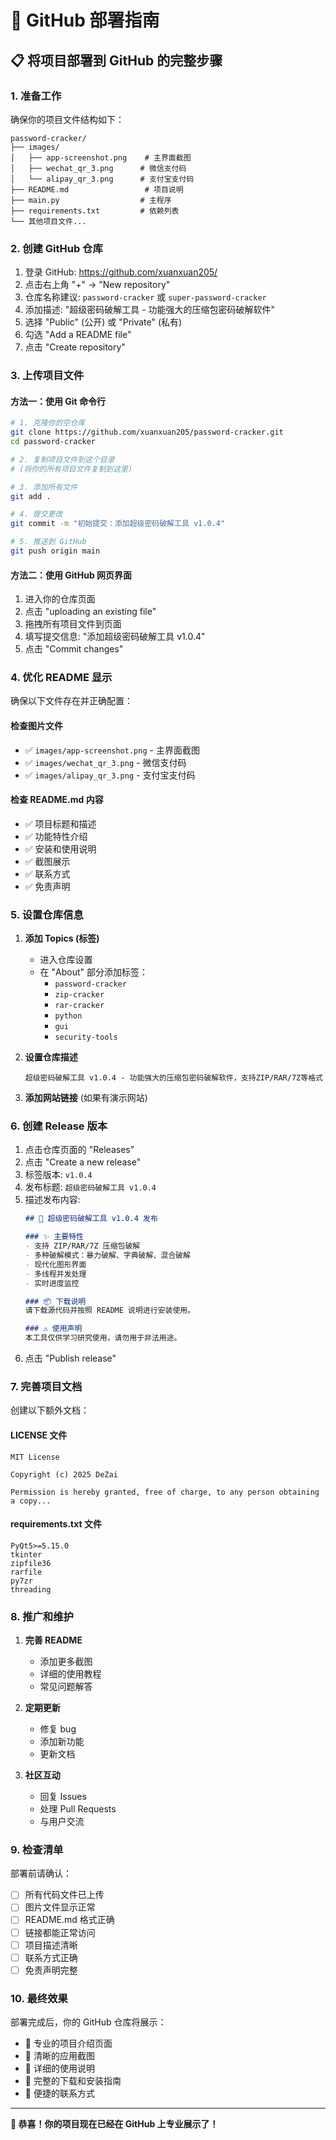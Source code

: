 # 🚀 GitHub 部署指南

## 📋 将项目部署到 GitHub 的完整步骤

### 1. 准备工作

确保你的项目文件结构如下：
```
password-cracker/
├── images/
│   ├── app-screenshot.png    # 主界面截图
│   ├── wechat_qr_3.png      # 微信支付码
│   └── alipay_qr_3.png      # 支付宝支付码
├── README.md                 # 项目说明
├── main.py                  # 主程序
├── requirements.txt         # 依赖列表
└── 其他项目文件...
```

### 2. 创建 GitHub 仓库

1. 登录 GitHub: https://github.com/xuanxuan205/
2. 点击右上角 "+" → "New repository"
3. 仓库名称建议: `password-cracker` 或 `super-password-cracker`
4. 添加描述: "超级密码破解工具 - 功能强大的压缩包密码破解软件"
5. 选择 "Public" (公开) 或 "Private" (私有)
6. 勾选 "Add a README file"
7. 点击 "Create repository"

### 3. 上传项目文件

#### 方法一：使用 Git 命令行
```bash
# 1. 克隆你的空仓库
git clone https://github.com/xuanxuan205/password-cracker.git
cd password-cracker

# 2. 复制项目文件到这个目录
# (将你的所有项目文件复制到这里)

# 3. 添加所有文件
git add .

# 4. 提交更改
git commit -m "初始提交：添加超级密码破解工具 v1.0.4"

# 5. 推送到 GitHub
git push origin main
```

#### 方法二：使用 GitHub 网页界面
1. 进入你的仓库页面
2. 点击 "uploading an existing file"
3. 拖拽所有项目文件到页面
4. 填写提交信息: "添加超级密码破解工具 v1.0.4"
5. 点击 "Commit changes"

### 4. 优化 README 显示

确保以下文件存在并正确配置：

#### 检查图片文件
- ✅ `images/app-screenshot.png` - 主界面截图
- ✅ `images/wechat_qr_3.png` - 微信支付码  
- ✅ `images/alipay_qr_3.png` - 支付宝支付码

#### 检查 README.md 内容
- ✅ 项目标题和描述
- ✅ 功能特性介绍
- ✅ 安装和使用说明
- ✅ 截图展示
- ✅ 联系方式
- ✅ 免责声明

### 5. 设置仓库信息

1. **添加 Topics (标签)**
   - 进入仓库设置
   - 在 "About" 部分添加标签：
     - `password-cracker`
     - `zip-cracker` 
     - `rar-cracker`
     - `python`
     - `gui`
     - `security-tools`

2. **设置仓库描述**
   ```
   超级密码破解工具 v1.0.4 - 功能强大的压缩包密码破解软件，支持ZIP/RAR/7Z等格式
   ```

3. **添加网站链接** (如果有演示网站)

### 6. 创建 Release 版本

1. 点击仓库页面的 "Releases"
2. 点击 "Create a new release"
3. 标签版本: `v1.0.4`
4. 发布标题: `超级密码破解工具 v1.0.4`
5. 描述发布内容:
   ```markdown
   ## 🎉 超级密码破解工具 v1.0.4 发布

   ### ✨ 主要特性
   - 支持 ZIP/RAR/7Z 压缩包破解
   - 多种破解模式：暴力破解、字典破解、混合破解
   - 现代化图形界面
   - 多线程并发处理
   - 实时进度监控

   ### 📦 下载说明
   请下载源代码并按照 README 说明进行安装使用。

   ### ⚠️ 使用声明
   本工具仅供学习研究使用，请勿用于非法用途。
   ```
6. 点击 "Publish release"

### 7. 完善项目文档

创建以下额外文档：

#### LICENSE 文件
```
MIT License

Copyright (c) 2025 DeZai

Permission is hereby granted, free of charge, to any person obtaining a copy...
```

#### requirements.txt 文件
```
PyQt5>=5.15.0
tkinter
zipfile36
rarfile
py7zr
threading
```

### 8. 推广和维护

1. **完善 README**
   - 添加更多截图
   - 详细的使用教程
   - 常见问题解答

2. **定期更新**
   - 修复 bug
   - 添加新功能
   - 更新文档

3. **社区互动**
   - 回复 Issues
   - 处理 Pull Requests
   - 与用户交流

### 9. 检查清单

部署前请确认：
- [ ] 所有代码文件已上传
- [ ] 图片文件显示正常
- [ ] README.md 格式正确
- [ ] 链接都能正常访问
- [ ] 项目描述清晰
- [ ] 联系方式正确
- [ ] 免责声明完整

### 10. 最终效果

部署完成后，你的 GitHub 仓库将展示：
- 🎨 专业的项目介绍页面
- 📸 清晰的应用截图
- 📖 详细的使用说明
- 🔗 完整的下载和安装指南
- 💬 便捷的联系方式

---

**🎉 恭喜！你的项目现在已经在 GitHub 上专业展示了！**